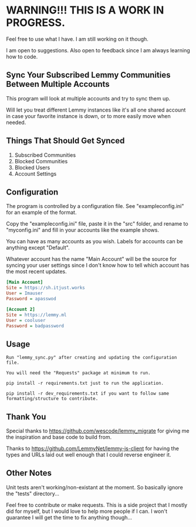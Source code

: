 # **WARNING!!! THIS IS A WORK IN PROGRESS.**  

Feel free to use what I have. I am still working on it though.  

I am open to suggestions. Also open to feedback since I am always learning how to code.

## Sync Your Subscribed Lemmy Communities Between Multiple Accounts

This program will look at multiple accounts and try to sync them up.  

Will let you treat different Lemmy instances like it's all one shared account in case your favorite instance is down, or to more easily move when needed.

## Things That Should Get Synced

1. Subscribed Communities
2. Blocked Communities
3. Blocked Users
4. Account Settings

## Configuration

The program is controlled by a configuration file. See "exampleconfig.ini" for an example of the format.

Copy the "exampleconfig.ini" file, paste it in the "src" folder, and rename to "myconfig.ini" and fill in your accounts like the example shows.

You can have as many accounts as you wish. Labels for accounts can be anything except "Default".

Whatever account has the name "Main Account" will be the source for syncing your user settings since I don't know how to tell which account has the most recent updates.

```ini
[Main Account]
Site = https://sh.itjust.works
User = Imauser
Password = apasswod

[Account 2]
Site = https://lemmy.ml
User = cooluser
Password = badpassword
```

## Usage

```text
Run "lemmy_sync.py" after creating and updating the configuration file.

You will need the "Requests" package at minimum to run.

pip install -r requirements.txt just to run the application.

pip install -r dev_requirements.txt if you want to follow same formatting/structure to contribute.
```

## Thank You

Special thanks to <https://github.com/wescode/lemmy_migrate> for giving me the inspiration and base code to build from.

Thanks to <https://github.com/LemmyNet/lemmy-js-client> for having the types and URLs laid out well enough that I could reverse engineer it.

## Other Notes

Unit tests aren't working/non-existant at the moment. So basically ignore the "tests" directory...

Feel free to contribute or make requests. This is a side project that I mostly did for myself, but I would love to help more people if I can. I won't guarantee I will get the time to fix anything though...
